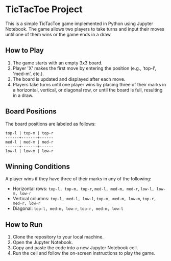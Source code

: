 # TicTacToe Project

This is a simple TicTacToe game implemented in Python using Jupyter Notebook. The game allows two players to take turns and input their moves until one of them wins or the game ends in a draw.

## How to Play

1. The game starts with an empty 3x3 board.
2. Player 'X' makes the first move by entering the position (e.g., 'top-l', 'med-m', etc.).
3. The board is updated and displayed after each move.
4. Players take turns until one player wins by placing three of their marks in a horizontal, vertical, or diagonal row, or until the board is full, resulting in a draw.

## Board Positions

The board positions are labeled as follows:

```
top-l | top-m | top-r
------+-------+------
med-l | med-m | med-r
------+-------+------
low-l | low-m | low-r
```

## Winning Conditions

A player wins if they have three of their marks in any of the following:

- Horizontal rows: `top-l, top-m, top-r`, `med-l, med-m, med-r`, `low-l, low-m, low-r`
- Vertical columns: `top-l, med-l, low-l`, `top-m, med-m, low-m`, `top-r, med-r, low-r`
- Diagonal: `top-l, med-m, low-r`, `top-r, med-m, low-l`

## How to Run

1. Clone the repository to your local machine.
2. Open the Jupyter Notebook.
3. Copy and paste the code into a new Jupyter Notebook cell.
4. Run the cell and follow the on-screen instructions to play the game.
